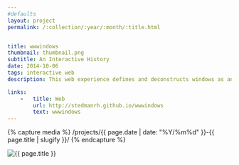 ```yaml
---
#defaults
layout: project
permalink: /:collection/:year/:month/:title.html


title: wwwindows
thumbnail: thumbnail.png
subtitle: An Interactive History
date: 2014-10-06
tags: interactive web
description: This web experience defines and deconstructs windows as an interface technology. The site includes five sections, each presented within a window, that present research and writing which seeks to inform about the precursors, origins, and developments of windows, to examine the physical analogs that windows metaphorically imitate, and to discuss the roles of windows on the web specifically.<br><br>By nontraditionally enlisting windows as the core navigational mechanism of the document, the entrenched and largely unnoticeable task of performing computing tasks with windows becomes an overt and even unreasonably obtrusive experience. The styling of windows also evolves in accordance with the GUI-based operating systems that chronologically correlate with the developments in window technology discussed in the text.

links:
    -   title: Web
        url: http://stedmanrh.github.io/wwwindows
        text: wwwindows
---
```


<!-- set project media path -->
{% capture media %}
    /projects/{{ page.date | date: "%Y/%m%d" }}-{{ page.title | slugify }}/
{% endcapture %}
<!-- end -->

<!-- media -->
<img class="span8" src="{{ site.data.global_assets.placeholder }}" data-original="{{media|strip}}windows.png" alt="{{ page.title }}">
